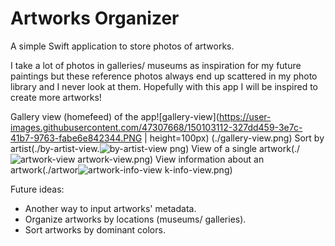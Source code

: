 # Artworks Organizer

A simple Swift application to store photos of artworks. 

I take a lot of photos in galleries/ museums as inspiration for my future paintings but these reference photos always end up scattered in my photo library and I never look at them. Hopefully with this app I will be inspired to create more artworks!

Gallery view (homefeed) of the app![gallery-view](https://user-images.githubusercontent.com/47307668/150103112-327dd459-3e7c-41b7-9763-fabe6e842344.PNG | height=100px)
(./gallery-view.png)
Sort by artist(./by-artist-view.![by-artist-view](https://user-images.githubusercontent.com/47307668/150103878-00fe6c3a-d7e8-4612-95cd-75c2cf523d7e.PNG)
png)
View of a single artwork(./![artwork-view](https://user-images.githubusercontent.com/47307668/150103909-54fc402a-9983-445f-85f8-d13d6a6e0f88.PNG)
artwork-view.png)
View information about an artwork(./artwor![artwork-info-view](https://user-images.githubusercontent.com/47307668/150103896-491a08dd-b175-4490-b3ad-203a6eb4639e.PNG)
k-info-view.png)


Future ideas: 
- Another way to input artworks' metadata.
- Organize artworks by locations (museums/ galleries).
- Sort artworks by dominant colors.

